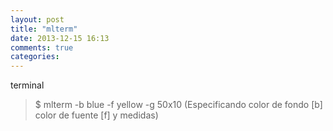 ```yaml
---
layout: post
title: "mlterm"
date: 2013-12-15 16:13
comments: true
categories: 
---
```

terminal

>$ mlterm -b blue -f yellow -g 50x10 (Especificando color de fondo [b] color de fuente [f] y medidas)

